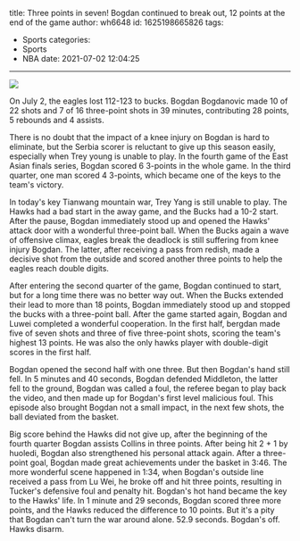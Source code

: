 title: Three points in seven! Bogdan continued to break out, 12 points at the end of the game
author: wh6648
id: 1625198665826
tags: 
- Sports
categories: 
- Sports
- NBA
date: 2021-07-02 12:04:25
---
![](https://p4.itc.cn/q_70/images01/20210702/95e8497a125140de8b08e263b0fd5bf9.jpeg)


On July 2, the eagles lost 112-123 to bucks. Bogdan Bogdanovic made 10 of 22 shots and 7 of 16 three-point shots in 39 minutes, contributing 28 points, 5 rebounds and 4 assists.

There is no doubt that the impact of a knee injury on Bogdan is hard to eliminate, but the Serbia scorer is reluctant to give up this season easily, especially when Trey young is unable to play. In the fourth game of the East Asian finals series, Bogdan scored 6 3-points in the whole game. In the third quarter, one man scored 4 3-points, which became one of the keys to the team's victory.

In today's key Tianwang mountain war, Trey Yang is still unable to play. The Hawks had a bad start in the away game, and the Bucks had a 10-2 start. After the pause, Bogdan immediately stood up and opened the Hawks' attack door with a wonderful three-point ball. When the Bucks again a wave of offensive climax, eagles break the deadlock is still suffering from knee injury Bogdan. The latter, after receiving a pass from redish, made a decisive shot from the outside and scored another three points to help the eagles reach double digits.

After entering the second quarter of the game, Bogdan continued to start, but for a long time there was no better way out. When the Bucks extended their lead to more than 18 points, Bogdan immediately stood up and stopped the bucks with a three-point ball. After the game started again, Bogdan and Luwei completed a wonderful cooperation. In the first half, bergdan made five of seven shots and three of five three-point shots, scoring the team's highest 13 points. He was also the only hawks player with double-digit scores in the first half.

Bogdan opened the second half with one three. But then Bogdan's hand still fell. In 5 minutes and 40 seconds, Bogdan defended Middleton, the latter fell to the ground, Bogdan was called a foul, the referee began to play back the video, and then made up for Bogdan's first level malicious foul. This episode also brought Bogdan not a small impact, in the next few shots, the ball deviated from the basket.

Big score behind the Hawks did not give up, after the beginning of the fourth quarter Bogdan assists Collins in three points. After being hit 2 + 1 by huoledi, Bogdan also strengthened his personal attack again. After a three-point goal, Bogdan made great achievements under the basket in 3:46. The more wonderful scene happened in 1:34, when Bogdan's outside line received a pass from Lu Wei, he broke off and hit three points, resulting in Tucker's defensive foul and penalty hit. Bogdan's hot hand became the key to the Hawks' life. In 1 minute and 29 seconds, Bogdan scored three more points, and the Hawks reduced the difference to 10 points. But it's a pity that Bogdan can't turn the war around alone. 52.9 seconds. Bogdan's off. Hawks disarm.

